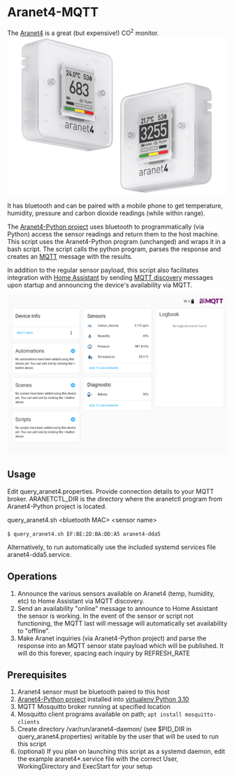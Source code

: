 # Aranet4-MQTT

The [Aranet4](https://aranet.com/products/aranet4/) is a great (but expensive!) CO<sup>2</sup> monitor. 
![Aranet4 device](aranet4_main-1580x1130-1.png)

It has bluetooth and can be paired with a mobile phone to get temperature, humidity, pressure and carbon dioxide readings (while within range).

The [Aranet4-Python project](https://github.com/Anrijs/Aranet4-Python) uses bluetooth to programmatically (via Python) access the sensor readings and return them to the host machine. 
This script uses the Aranet4-Python program (unchanged) and wraps it in a bash script. The script calls the python program, parses the response and creates an [MQTT](https://mosquitto.org/) message with the results.

In addition to the regular sensor payload, this script also facilitates integration with [Home Assistant](https://www.home-assistant.io/) by sending [MQTT discovery](https://www.home-assistant.io/integrations/mqtt/#mqtt-discovery) messages upon startup and announcing the device's availability via MQTT.

![Aranet4 device visible to Home Assistant](Aranet4-in-HA.png)

## Usage
Edit query_aranet4.properties. Provide connection details to your MQTT broker. 
ARANETCTL_DIR is the directory where the aranetctl program from Aranet4-Python project is located.

query_aranet4.sh \<bluetooth MAC\> \<sensor name\>
   
`$ query_aranet4.sh EF:BE:2D:BA:DD:A5 aranet4-dda5`
   
Alternatively, to run automatically use the included systemd services file aranet4-dda5.service.

## Operations
1. Announce the various sensors available on Aranet4 (temp, humidity, etc) to Home Assistant via MQTT discovery.
2. Send an availability "online" message to announce to Home Assistant the sensor is working. In the event of the sensor or script not functioning, the MQTT last will message will automatically set availability to "offline".
3. Make Aranet inquiries (via Aranet4-Python project) and parse the response into an MQTT sensor state payload which will be published. It will do this forever, spacing each inquiry by REFRESH_RATE
   
## Prerequisites
1. Aranet4 sensor must be bluetooth paired to this host
2. [Aranet4-Python project](https://github.com/Anrijs/Aranet4-Python) installed into [virtualenv Python 3.10](https://docs.python.org/3.10/library/venv.html)
3. MQTT Mosquitto broker running at specified location
4. Mosquitto client programs available on path; `apt install mosquitto-clients`
5. Create directory /var/run/aranet4-daemon/ (see $PID_DIR in query_aranet4.properties) writable by the user that will be used to run this script
6. (optional) If you plan on launching this script as a systemd daemon, edit the example aranet4*.service file with the correct User, WorkingDirectory and ExecStart for your setup
